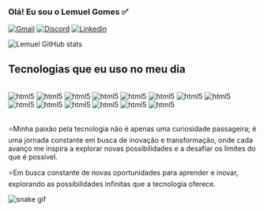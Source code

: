 ### Olá! Eu sou o Lemuel Gomes ✅

[![Gmail](https://img.shields.io/badge/Gmail-D14836?style=for-the-badge&logo=gmail&logoColor=white)]()
[![Discord](https://img.shields.io/badge/Discord-7289DA?style=for-the-badge&logo=discord&logoColor=white)]()
[![Linkedin](https://img.shields.io/badge/LinkedIn-0077B5?style=for-the-badge&logo=linkedin&logoColor=white)](https://www.linkedin.com/in/lemuel-gomes-a403b622b/)

![Lemuel GitHub stats](https://github-readme-stats.vercel.app/api?username=LemuelGomes&show_icons=true&theme=merko)

## Tecnologias que eu uso no meu dia

<div style="display: inline_block"><br/>
    <img aline="center" alt="html5" src="https://img.shields.io/badge/HTML-239120?style=for-the-badge&logo=html5&logoColor=white" />
    <img aline="center" alt="html5" src="https://img.shields.io/badge/CSS-239120?&style=for-the-badge&logo=css3&logoColor=white" />
    <img aline="center" alt="html5" src="https://img.shields.io/badge/HTML5-E34F26?style=for-the-badge&logo=html5&logoColor=white" />
    <img aline="center" alt="html5" src="https://img.shields.io/badge/CSS3-1572B6?style=for-the-badge&logo=css3&logoColor=white" />
    <img aline="center" alt="html5" src="https://img.shields.io/badge/Java-ED8B00?style=for-the-badge&logo=openjdk&logoColor=white" />
    <img aline="center" alt="html5" src="https://img.shields.io/badge/JavaScript-F7DF1E?style=for-the-badge&logo=javascript&logoColor=black" />
    <img aline="center" alt="html5" src="https://img.shields.io/badge/TypeScript-007ACC?style=for-the-badge&logo=typescript&logoColor=white" />
    <img aline="center" alt="html5" src="https://img.shields.io/badge/C%23-239120?style=for-the-badge&logo=c-sharp&logoColor=white" />
    <img aline="center" alt="html5" src="https://img.shields.io/badge/C%2B%2B-00599C?style=for-the-badge&logo=c%2B%2B&logoColor=white" />
    <img aline="center" alt="html5" src="https://img.shields.io/badge/.NET-5C2D91?style=for-the-badge&logo=.net&logoColor=white" />
    <img aline="center" alt="html5" src="https://img.shields.io/badge/Python-14354C?style=for-the-badge&logo=python&logoColor=white" />
    <img aline="center" alt="html5" src="https://img.shields.io/badge/PHP-777BB4?style=for-the-badge&logo=php&logoColor=white" />
    <img aline="center" alt="html5" src="https://img.shields.io/badge/Ruby-CC342D?style=for-the-badge&logo=ruby&logoColor=white" />
    <img aline="center" alt="html5" src="https://img.shields.io/badge/React-20232A?style=for-the-badge&logo=react&logoColor=61DAFB" />
</div><br>

⭐Minha paixão pela tecnologia não é apenas uma curiosidade passageira; é uma jornada constante em busca de inovação e transformação, onde cada avanço me inspira a explorar novas possibilidades e a desafiar os limites do que é possível.

⭐Em busca constante de novas oportunidades para aprender e inovar, explorando as possibilidades infinitas que a tecnologia oferece.

![snake gif](https://github.com/LemuelGomes/LemuelGomes/blob/output/github-contribution-grid-snake.gif)
